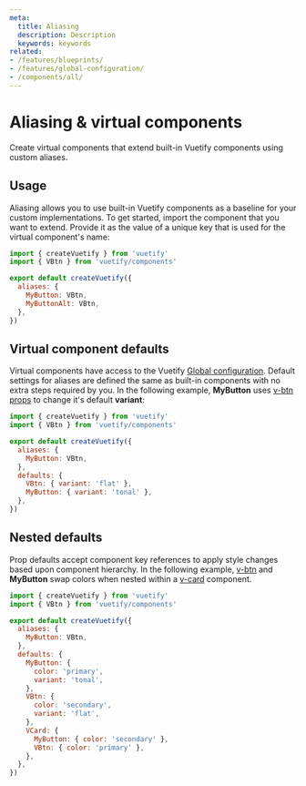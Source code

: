```yaml
---
meta:
  title: Aliasing
  description: Description
  keywords: keywords
related:
- /features/blueprints/
- /features/global-configuration/
- /components/all/
---
```


# Aliasing & virtual components

Create virtual components that extend built-in Vuetify components using custom aliases.

<entry />

## Usage

Aliasing allows you to use built-in Vuetify components as a baseline for your custom implementations. To get started, import the component that you want to extend. Provide it as the value of a unique key that is used for the virtual component's name:

```js { resource="src/plugins/vuetify.js"}
import { createVuetify } from 'vuetify'
import { VBtn } from 'vuetify/components'

export default createVuetify({
  aliases: {
    MyButton: VBtn,
    MyButtonAlt: VBtn,
  },
})
```

## Virtual component defaults

Virtual components have access to the Vuetify [Global configuration](/features/global-configuration/). Default settings for aliases are defined the same as built-in components with no extra steps required by you. In the following example, **MyButton** uses [v-btn props](/api/v-btn/#props) to change it's default **variant**:

```js { resource="src/plugins/vuetify.js"}
import { createVuetify } from 'vuetify'
import { VBtn } from 'vuetify/components'

export default createVuetify({
  aliases: {
    MyButton: VBtn,
  },
  defaults: {
    VBtn: { variant: 'flat' },
    MyButton: { variant: 'tonal' },
  },
})
```

## Nested defaults

Prop defaults accept component key references to apply style changes based upon component hierarchy. In the following example, [v-btn](/components/buttons/) and **MyButton** swap colors when nested within a [v-card](/components/cards/) component.

```js { resource="src/plugins/vuetify.js"}
import { createVuetify } from 'vuetify'
import { VBtn } from 'vuetify/components'

export default createVuetify({
  aliases: {
    MyButton: VBtn,
  },
  defaults: {
    MyButton: {
      color: 'primary',
      variant: 'tonal',
    },
    VBtn: {
      color: 'secondary',
      variant: 'flat',
    },
    VCard: {
      MyButton: { color: 'secondary' },
      VBtn: { color: 'primary' },
    },
  },
})
```
